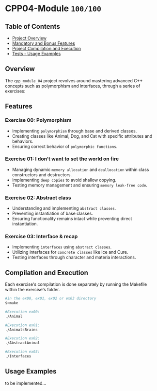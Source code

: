 # CPP04-Module `100/100`

## Table of Contents
- [Project Overview](#overview)
- [Mandatory and Bonus Features](#features)
- [Project Compilation and Execution](#compilation-and-execution)
- [Tests -  Usage Examples](#usage-examples)

## Overview
The `cpp_module_04` project revolves around mastering advanced C++ concepts such as polymorphism and interfaces, through a series of exercises:

## Features

### Exercise 00: Polymorphism  
* Implementing `polymorphism` through base and derived classes.  
* Creating classes like Animal, Dog, and Cat with specific attributes and behaviors.  
* Ensuring correct behavior of `polymorphic functions`.  
### Exercise 01: I don’t want to set the world on fire  
* Managing dynamic `memory allocation` and `deallocation` within class constructors and destructors.  
* Implementing `deep copies` to avoid shallow copying.  
* Testing memory management and ensuring `memory leak-free code`.  
### Exercise 02: Abstract class  
* Understanding and implementing `abstract classes`.  
* Preventing instantiation of base classes.  
* Ensuring functionality remains intact while preventing direct instantiation.  
### Exercise 03: Interface & recap  
* Implementing `interfaces` using `abstract classes`.  
* Utilizing interfaces for `concrete classes` like Ice and Cure.  
* Testing interfaces through character and materia interactions.  

## Compilation and Execution
Each exercise's compilation is done separately by running the Makefile within the exercise's folder.  
```bash
#in the ex00, ex01, ex02 or ex03 directory
$>make

#Execution ex00:
./Animal

#Execution ex01:
./AnimalsBrains

#Execution ex02:
./AbstractAnimal

#Execution ex03:
./Interfaces
```

## Usage Examples
to be implemented...  
<!--
```c
//Changes to be applied to the main function of the exercises 

//Execution ex00:
    //to test Default Constructors
int main()
{
  Animal;
  Dog;
  Cat;
  WrongAnimal;
  WrongCat;

  (void)Animal;
  (void)Dog;
  (void)Cat;
  (void)WrongAnimal;
  (void)WrongCat;

}
    //to test Polymorphism
int main()
{
  Animal *anyAnimal;
  anyAnimal = new Dog();
  std::cout << anyAnimal ->getType() << " ";
  anyAnimal ->makeSound();

  Animal *anotherAnimal;
  anyAnimal = new Cat();
  std::cout << anotherAnimal ->getType() << " ";
  anotherAnimal ->makeSound();

  delete anyAnimal;
  delete anotherAnimal;
}

    //to test wrong classes
int main()
{
  Animal *anyAnimal;
  anyAnimal = new Dog;
  std::cout << anyAnimal ->getType() << " ";
  anyAnimal ->makeSound();

  Animal *anotherAnimal;
  anyAnimal = new Cat;
  std::cout << anotherAnimal ->getType() << " ";
  anotherAnimal ->makeSound();

  delete anyAnimal;
  delete anotherAnimal;
}

//Execution ex01:


//Execution ex02:

//Execution ex03:

```
--->
